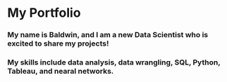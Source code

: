 # My Portfolio
### My name is Baldwin, and I am a new Data Scientist who is  excited to share my projects!
### My skills include data analysis, data wrangling, SQL, Python, Tableau, and nearal networks.
